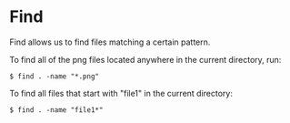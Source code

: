 # Find
Find allows us to find files matching a certain pattern.

To find all of the png files located anywhere in the current directory, run:
```
$ find . -name "*.png"
```

To find all files that start with "file1" in the current directory:
```
$ find . -name "file1*"
```
